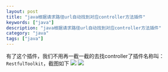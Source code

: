 ```yaml
---
layout: post
title: "java根据请求路径url自动找到对应controller方法插件"
keywords: ["java"]
description: "java根据请求路径url自动找到对应controller方法插件"
category: "java"
tags: ["java"]
---
```


有了这个插件，我们不用再一截一截的去找controller了插件名称叫：`RestfulToolkit`，截图如下
![](https://img-blog.csdnimg.cn/20201229091918816.png)
![](https://img-blog.csdnimg.cn/20201229092217235.png)